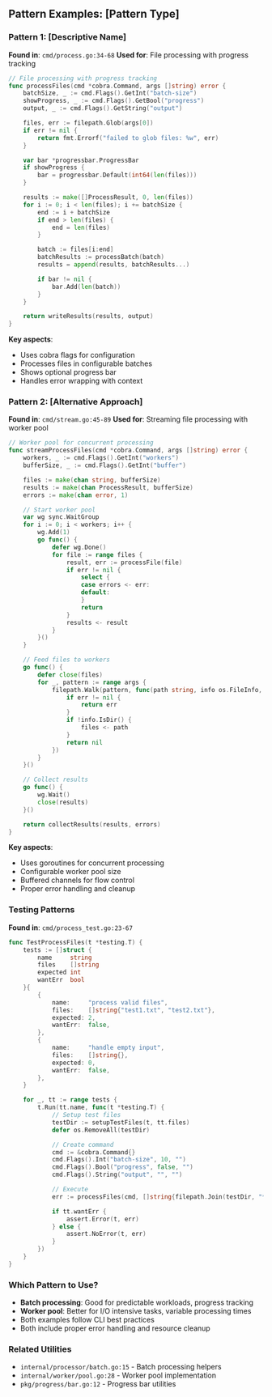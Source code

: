 ## Pattern Examples: [Pattern Type]

### Pattern 1: [Descriptive Name]

**Found in**: `cmd/process.go:34-68`
**Used for**: File processing with progress tracking

```go
// File processing with progress tracking
func processFiles(cmd *cobra.Command, args []string) error {
	batchSize, _ := cmd.Flags().GetInt("batch-size")
	showProgress, _ := cmd.Flags().GetBool("progress")
	output, _ := cmd.Flags().GetString("output")

	files, err := filepath.Glob(args[0])
	if err != nil {
		return fmt.Errorf("failed to glob files: %w", err)
	}

	var bar *progressbar.ProgressBar
	if showProgress {
		bar = progressbar.Default(int64(len(files)))
	}

	results := make([]ProcessResult, 0, len(files))
	for i := 0; i < len(files); i += batchSize {
		end := i + batchSize
		if end > len(files) {
			end = len(files)
		}

		batch := files[i:end]
		batchResults := processBatch(batch)
		results = append(results, batchResults...)

		if bar != nil {
			bar.Add(len(batch))
		}
	}

	return writeResults(results, output)
}
```

**Key aspects**:

- Uses cobra flags for configuration
- Processes files in configurable batches
- Shows optional progress bar
- Handles error wrapping with context

### Pattern 2: [Alternative Approach]

**Found in**: `cmd/stream.go:45-89`
**Used for**: Streaming file processing with worker pool

```go
// Worker pool for concurrent processing
func streamProcessFiles(cmd *cobra.Command, args []string) error {
	workers, _ := cmd.Flags().GetInt("workers")
	bufferSize, _ := cmd.Flags().GetInt("buffer")

	files := make(chan string, bufferSize)
	results := make(chan ProcessResult, bufferSize)
	errors := make(chan error, 1)

	// Start worker pool
	var wg sync.WaitGroup
	for i := 0; i < workers; i++ {
		wg.Add(1)
		go func() {
			defer wg.Done()
			for file := range files {
				result, err := processFile(file)
				if err != nil {
					select {
					case errors <- err:
					default:
					}
					return
				}
				results <- result
			}
		}()
	}

	// Feed files to workers
	go func() {
		defer close(files)
		for _, pattern := range args {
			filepath.Walk(pattern, func(path string, info os.FileInfo, err error) error {
				if err != nil {
					return err
				}
				if !info.IsDir() {
					files <- path
				}
				return nil
			})
		}
	}()

	// Collect results
	go func() {
		wg.Wait()
		close(results)
	}()

	return collectResults(results, errors)
}
```

**Key aspects**:

- Uses goroutines for concurrent processing
- Configurable worker pool size
- Buffered channels for flow control
- Proper error handling and cleanup

### Testing Patterns

**Found in**: `cmd/process_test.go:23-67`

```go
func TestProcessFiles(t *testing.T) {
	tests := []struct {
		name     string
		files    []string
		expected int
		wantErr  bool
	}{
		{
			name:     "process valid files",
			files:    []string{"test1.txt", "test2.txt"},
			expected: 2,
			wantErr:  false,
		},
		{
			name:     "handle empty input",
			files:    []string{},
			expected: 0,
			wantErr:  false,
		},
	}

	for _, tt := range tests {
		t.Run(tt.name, func(t *testing.T) {
			// Setup test files
			testDir := setupTestFiles(t, tt.files)
			defer os.RemoveAll(testDir)

			// Create command
			cmd := &cobra.Command{}
			cmd.Flags().Int("batch-size", 10, "")
			cmd.Flags().Bool("progress", false, "")
			cmd.Flags().String("output", "", "")

			// Execute
			err := processFiles(cmd, []string{filepath.Join(testDir, "*")})

			if tt.wantErr {
				assert.Error(t, err)
			} else {
				assert.NoError(t, err)
			}
		})
	}
}
```

### Which Pattern to Use?

- **Batch processing**: Good for predictable workloads, progress tracking
- **Worker pool**: Better for I/O intensive tasks, variable processing times
- Both examples follow CLI best practices
- Both include proper error handling and resource cleanup

### Related Utilities

- `internal/processor/batch.go:15` - Batch processing helpers
- `internal/worker/pool.go:28` - Worker pool implementation
- `pkg/progress/bar.go:12` - Progress bar utilities
